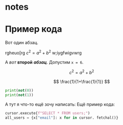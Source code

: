 # notes

# Пример кода

Вот один абзац.

rgheuo[rg $с^2 = a^2 + b^2$ w;iygfwigvwrg

А *вот* **второй** ***абзац***. Допустим `x = 6`.

$$
с^2 = a^2 + b^2
$$

$$
\frac{1}{1+\frac{1}{1}}
$$

```py
print(not(0))
print(not(1))
```

А тут я что-то ещё зочу написать:
Ещё пример кода:

```py
cursor.execute{f"SELECT * FROM users;")
all_users = {x["email"]: x for in cursor. fetchal()}
```
